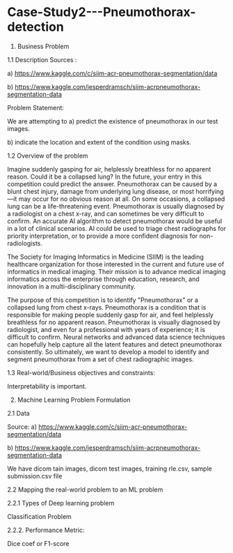 # Case-Study2---Pneumothorax-detection

1. Business Problem

1.1 Description
Sources : 

a) https://www.kaggle.com/c/siim-acr-pneumothorax-segmentation/data 

b) https://www.kaggle.com/jesperdramsch/siim-acrpneumothorax-segmentation-data

Problem Statement: 

We are attempting to 
a) predict the existence of pneumothorax in our test images.  

b) indicate the location and extent of the condition using masks.

1.2 Overview of the problem

Imagine suddenly gasping for air, helplessly breathless for no apparent reason. Could it be a collapsed lung? In the future, your entry
in this competition could predict the answer. Pneumothorax can be caused by a blunt chest injury, damage from underlying lung
disease, or most horrifying—it may occur for no obvious reason at all. On some occasions, a collapsed lung can be a life-threatening
event. Pneumothorax is usually diagnosed by a radiologist on a chest x-ray, and can sometimes be very difficult to confirm. An
accurate AI algorithm to detect pneumothorax would be useful in a lot of clinical scenarios. AI could be used to triage chest
radiographs for priority interpretation, or to provide a more confident diagnosis for non-radiologists.

The Society for Imaging Informatics in Medicine (SIIM) is the leading healthcare organization for those interested in the current and
future use of informatics in medical imaging. Their mission is to advance medical imaging informatics across the enterprise through
education, research, and innovation in a multi-disciplinary community.

The purpose of this competition is to identify "Pneumothorax" or a collapsed lung from chest x-rays. Pneumothorax is a condition that
is responsible for making people suddenly gasp for air, and feel helplessly breathless for no apparent reason. Pneumothorax is
visually diagnosed by radiologist, and even for a professional with years of experience; it is difficult to confirm. Neural networks and
advanced data science techniques can hopefully help capture all the latent features and detect pneumothorax consistently. So
ultimately, we want to develop a model to identify and segment pneumothorax from a set of chest radiographic images.

1.3 Real-world/Business objectives and constraints:

Interpretability is important.

2. Machine Learning Problem Formulation

2.1 Data

Source: 
a) https://www.kaggle.com/c/siim-acr-pneumothorax-segmentation/data 

b) https://www.kaggle.com/jesperdramsch/siim-acrpneumothorax-segmentation-data

We have dicom tain images, dicom test images, training rle.csv, sample submission.csv file

2.2 Mapping the real-world problem to an ML problem

2.2.1 Types of Deep learning problem

Classification Problem

2.2.2. Performance Metric:

Dice coef or F1-score
